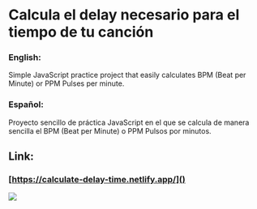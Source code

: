 # Calcula el delay necesario para el tiempo de tu canción

### English:
Simple JavaScript practice project that easily calculates BPM
(Beat per Minute) or PPM Pulses per minute.

### Español:
Proyecto sencillo de práctica JavaScript en el que se calcula de manera sencilla el BPM 
(Beat per Minute) o PPM Pulsos por minutos.

## **Link:**

### [https://calculate-delay-time.netlify.app/]()

![](https://imgur.com/0WFVWKsl.png)

